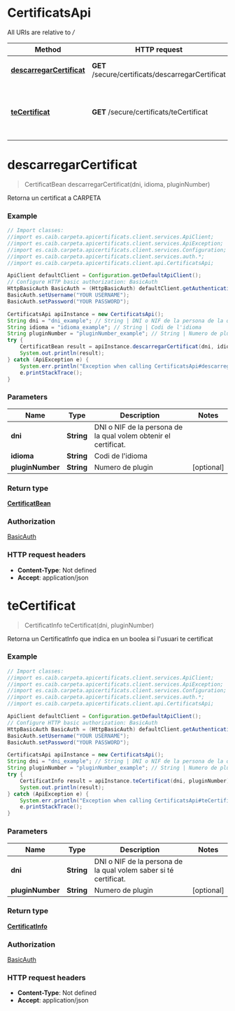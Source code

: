# CertificatsApi

All URIs are relative to */*

Method | HTTP request | Description
------------- | ------------- | -------------
[**descarregarCertificat**](CertificatsApi.md#descarregarCertificat) | **GET** /secure/certificats/descarregarCertificat | Retorna un certificat a CARPETA
[**teCertificat**](CertificatsApi.md#teCertificat) | **GET** /secure/certificats/teCertificat | Retorna un CertificatInfo que indica en un boolea si l&#x27;usuari te certificat 

<a name="descarregarCertificat"></a>
# **descarregarCertificat**
> CertificatBean descarregarCertificat(dni, idioma, pluginNumber)

Retorna un certificat a CARPETA

### Example
```java
// Import classes:
//import es.caib.carpeta.apicertificats.client.services.ApiClient;
//import es.caib.carpeta.apicertificats.client.services.ApiException;
//import es.caib.carpeta.apicertificats.client.services.Configuration;
//import es.caib.carpeta.apicertificats.client.services.auth.*;
//import es.caib.carpeta.apicertificats.client.api.CertificatsApi;

ApiClient defaultClient = Configuration.getDefaultApiClient();
// Configure HTTP basic authorization: BasicAuth
HttpBasicAuth BasicAuth = (HttpBasicAuth) defaultClient.getAuthentication("BasicAuth");
BasicAuth.setUsername("YOUR USERNAME");
BasicAuth.setPassword("YOUR PASSWORD");

CertificatsApi apiInstance = new CertificatsApi();
String dni = "dni_example"; // String | DNI o NIF de la persona de la qual volem obtenir el certificat.
String idioma = "idioma_example"; // String | Codi de l'idioma
String pluginNumber = "pluginNumber_example"; // String | Numero de plugin
try {
    CertificatBean result = apiInstance.descarregarCertificat(dni, idioma, pluginNumber);
    System.out.println(result);
} catch (ApiException e) {
    System.err.println("Exception when calling CertificatsApi#descarregarCertificat");
    e.printStackTrace();
}
```

### Parameters

Name | Type | Description  | Notes
------------- | ------------- | ------------- | -------------
 **dni** | **String**| DNI o NIF de la persona de la qual volem obtenir el certificat. |
 **idioma** | **String**| Codi de l&#x27;idioma |
 **pluginNumber** | **String**| Numero de plugin | [optional]

### Return type

[**CertificatBean**](CertificatBean.md)

### Authorization

[BasicAuth](../README.md#BasicAuth)

### HTTP request headers

 - **Content-Type**: Not defined
 - **Accept**: application/json

<a name="teCertificat"></a>
# **teCertificat**
> CertificatInfo teCertificat(dni, pluginNumber)

Retorna un CertificatInfo que indica en un boolea si l&#x27;usuari te certificat 

### Example
```java
// Import classes:
//import es.caib.carpeta.apicertificats.client.services.ApiClient;
//import es.caib.carpeta.apicertificats.client.services.ApiException;
//import es.caib.carpeta.apicertificats.client.services.Configuration;
//import es.caib.carpeta.apicertificats.client.services.auth.*;
//import es.caib.carpeta.apicertificats.client.api.CertificatsApi;

ApiClient defaultClient = Configuration.getDefaultApiClient();
// Configure HTTP basic authorization: BasicAuth
HttpBasicAuth BasicAuth = (HttpBasicAuth) defaultClient.getAuthentication("BasicAuth");
BasicAuth.setUsername("YOUR USERNAME");
BasicAuth.setPassword("YOUR PASSWORD");

CertificatsApi apiInstance = new CertificatsApi();
String dni = "dni_example"; // String | DNI o NIF de la persona de la qual volem saber si té certificat.
String pluginNumber = "pluginNumber_example"; // String | Numero de plugin
try {
    CertificatInfo result = apiInstance.teCertificat(dni, pluginNumber);
    System.out.println(result);
} catch (ApiException e) {
    System.err.println("Exception when calling CertificatsApi#teCertificat");
    e.printStackTrace();
}
```

### Parameters

Name | Type | Description  | Notes
------------- | ------------- | ------------- | -------------
 **dni** | **String**| DNI o NIF de la persona de la qual volem saber si té certificat. |
 **pluginNumber** | **String**| Numero de plugin | [optional]

### Return type

[**CertificatInfo**](CertificatInfo.md)

### Authorization

[BasicAuth](../README.md#BasicAuth)

### HTTP request headers

 - **Content-Type**: Not defined
 - **Accept**: application/json

